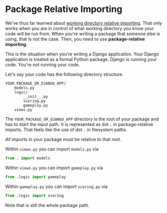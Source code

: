 # Package Relative Importing

We've thus far learned about [working directory relative importing](/notes/py-modules-importing.md).
That only works when you are in control of what working directory you know your code will be run from.
When you're writing a package that someone else is using, that is not the case.
Then, you need to use **package-relative importing**.

This is the situation when you're writing a Django application.
Your Django application is treated as a formal Python package.
Django is running your code.
You're not running your code.

Let's say your code has the following directory structure.

```
YOUR_PACKAGE_OR_DJANGO_APP/
    models.py
    logic/
        __init__.py
        scoring.py
        gameplay.py
    views.py
```

The `YOUR_PACKAGE_OR_DJANGO_APP` directory is the root of your package and has to start the input path.
It is represented as dot `.` in package-relative imports.
That feels like the use of dot `.` in filesystem paths.

_All_ imports in your package must be relative to that root.

Within `views.py` you can import `models.py` via

```py
from . import models
```

Within `views.py` you can import `gameplay.py` via

```py
from .logic import gameplay
```

Within `gameplay.py` you can import `scoring.py` via

```py
from .logic import scoring
```

Note that is still the whole package path.
